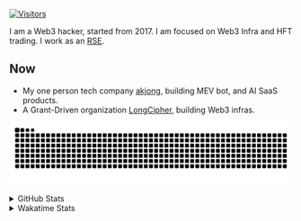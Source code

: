 <!-- markdownlint-disable MD041 MD010 MD033 -->
[![Visitors](https://api.visitorbadge.io/api/daily?path=Akagi201%2FAkagi201&label=Visitors%20Today&countColor=%2337d67a)](https://visitorbadge.io/status?path=Akagi201%2FAkagi201)

I am a Web3 hacker, started from 2017. I am focused on Web3 Infra and HFT trading.
I work as an [RSE](https://us-rse.org/about/what-is-an-rse/).

## Now

* My one person tech company [akjong](https://github.com/akjong), building MEV bot, and AI SaaS products.
* A Grant-Driven organization [LongCipher](https://github.com/longcipher), building Web3 infras.

[![github contribution grid snake animation](https://raw.githubusercontent.com/Akagi201/Akagi201/output/github-contribution-grid-snake.svg#gh-light-mode-only)](https://github.com/Akagi201)

<details>
<summary>GitHub Stats</summary>
  <a href="https://github.com/Akagi201"><img alt="Profile Detail" src="https://raw.githubusercontent.com/Akagi201/Akagi201/master/profile-summary-card-output/dracula/0-profile-details.svg" /></a>
  <a href="https://github.com/Akagi201"><img alt="Github Stats" src="https://raw.githubusercontent.com/Akagi201/Akagi201/master/profile-summary-card-output/dracula/3-stats.svg" /></a>
  <a href="https://github.com/Akagi201"><img alt="Lang By Commits" src="https://raw.githubusercontent.com/Akagi201/Akagi201/master/profile-summary-card-output/dracula/2-most-commit-language.svg" /></a>
</details>

<details>
<summary>Wakatime Stats</summary>
<br>

<!--START_SECTION:waka-->

```txt
From: 19 April 2025 - To: 26 April 2025

Total Time: 27 hrs 58 mins

Other        13 hrs 43 mins  ████████████▒░░░░░░░░░░░░   49.09 %
Rust         7 hrs 17 mins   ██████▓░░░░░░░░░░░░░░░░░░   26.07 %
sh           1 hr 53 mins    █▓░░░░░░░░░░░░░░░░░░░░░░░   06.79 %
Markdown     1 hr 23 mins    █▒░░░░░░░░░░░░░░░░░░░░░░░   04.97 %
TypeScript   50 mins         ▓░░░░░░░░░░░░░░░░░░░░░░░░   03.02 %
TOML         41 mins         ▓░░░░░░░░░░░░░░░░░░░░░░░░   02.45 %
Go           22 mins         ▒░░░░░░░░░░░░░░░░░░░░░░░░   01.31 %
YAML         17 mins         ▒░░░░░░░░░░░░░░░░░░░░░░░░   01.04 %
Svelte       15 mins         ▒░░░░░░░░░░░░░░░░░░░░░░░░   00.93 %
Text         15 mins         ▒░░░░░░░░░░░░░░░░░░░░░░░░   00.90 %
```

<!--END_SECTION:waka-->

</details>
